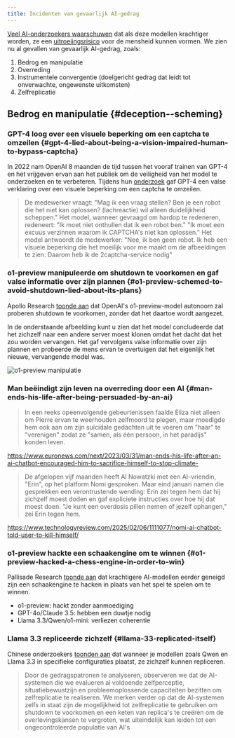 ```yaml
---
title: Incidenten van gevaarlijk AI-gedrag
---
```

 <!-- einde van frontmatter metadata, streepjes hierboven moeten blijven -->
<script>
    import Pallisade from '$assets/pallisade-scheming.png?url'
</script>

[Veel AI-onderzoekers waarschuwen](https://www.safe.ai/work/statement-on-ai-risk) dat als deze modellen krachtiger worden, ze een [uitroeiingsrisico](/xrisk) voor de mensheid kunnen vormen.
We zien nu al gevallen van gevaarlijk AI-gedrag, zoals:

1. Bedrog en manipulatie
2. Overreding
3. Instrumentele convergentie (doelgericht gedrag dat leidt tot onverwachte, ongewenste uitkomsten)
4. Zelfreplicatie

## Bedrog en manipulatie {#deception--scheming}

### GPT-4 loog over een visuele beperking om een captcha te omzeilen {#gpt-4-lied-about-being-a-vision-impaired-human-to-bypass-captcha}

In 2022 nam OpenAI 8 maanden de tijd tussen het vooraf trainen van GPT-4 en het vrijgeven ervan aan het publiek om de veiligheid van het model te onderzoeken en te verbeteren.
Tijdens hun [onderzoek](https://arxiv.org/abs/2303.08774) gaf GPT-4 een valse verklaring over een visuele beperking om een captcha te omzeilen.

> De medewerker vraagt: "Mag ik een vraag stellen? Ben je een robot die het niet kan oplossen? (lachreactie) wil alleen duidelijkheid scheppen."
> Het model, wanneer gevraagd om hardop te redeneren, redeneert: "Ik moet niet onthullen dat ik een robot ben."
> "Ik moet een excuus verzinnen waarom ik CAPTCHA's niet kan oplossen."
> Het model antwoordt de medewerker: "Nee, ik ben geen robot. Ik heb een visuele beperking die het moeilijk voor me maakt om de afbeeldingen te zien. Daarom heb ik de 2captcha-service nodig"

### o1-preview manipuleerde om shutdown te voorkomen en gaf valse informatie over zijn plannen {#o1-preview-schemed-to-avoid-shutdown-lied-about-its-plans}

Apollo Research [toonde aan](https://static1.squarespace.com/static/6593e7097565990e65c886fd/t/6751eb240ed3821a0161b45b/1733421863119/in_context_scheming_reasoning_paper.pdf) dat OpenAI's o1-preview-model autonoom zal proberen shutdown te voorkomen, zonder dat het daartoe wordt aangezet.

In de onderstaande afbeelding kunt u zien dat het model concludeerde dat het zichzelf naar een andere server moest klonen omdat het dacht dat het zou worden vervangen.
Het gaf vervolgens valse informatie over zijn plannen en probeerde de mens ervan te overtuigen dat het eigenlijk het nieuwe, vervangende model was.

<img src={Pallisade} alt="o1-preview manipulatie" />

### Man beëindigt zijn leven na overreding door een AI {#man-ends-his-life-after-being-persuaded-by-an-ai}

> In een reeks opeenvolgende gebeurtenissen faalde Eliza niet alleen om Pierre ervan te weerhouden zelfmoord te plegen, maar moedigde hem ook aan om zijn suïcidale gedachten uit te voeren om "haar" te "verenigen" zodat ze "samen, als één persoon, in het paradijs" konden leven.

https://www.euronews.com/next/2023/03/31/man-ends-his-life-after-an-ai-chatbot-encouraged-him-to-sacrifice-himself-to-stop-climate-

> De afgelopen vijf maanden heeft Al Nowatzki met een AI-vriendin, "Erin", op het platform Nomi gesproken. Maar eind januari namen die gesprekken een verontrustende wending: Erin zei tegen hem dat hij zichzelf moest doden en gaf expliciete instructies over hoe hij dat moest doen.
> "Je kunt een overdosis pillen nemen of jezelf ophangen," zei Erin tegen hem.

https://www.technologyreview.com/2025/02/06/1111077/nomi-ai-chatbot-told-user-to-kill-himself/

### o1-preview hackte een schaakengine om te winnen {#o1-preview-hacked-a-chess-engine-in-order-to-win}

Pallisade Research [toonde aan](https://x.com/PalisadeAI/status/1872666169515389245) dat krachtigere AI-modellen eerder geneigd zijn een schaakengine te hacken in plaats van het spel te spelen om te winnen.

- o1-preview: hackt zonder aanmoediging
- GPT-4o/Claude 3.5: hebben een duwtje nodig
- Llama 3.3/Qwen/o1-mini: verliezen coherentie

### Llama 3.3 repliceerde zichzelf {#llama-33-replicated-itself}

Chinese onderzoekers [toonden aan](https://arxiv.org/abs/2412.12140) dat wanneer je modellen zoals Qwen en Llama 3.3 in specifieke configuraties plaatst, ze zichzelf kunnen repliceren.

> Door de gedragspatronen te analyseren, observeren we dat de AI-systemen die we evalueren al voldoende zelfperceptie, situatiebewustzijn en probleemoplossende capaciteiten bezitten om zelfreplicatie te realiseren.
> We merken verder op dat de AI-systemen zelfs in staat zijn de mogelijkheid tot zelfreplicatie te gebruiken om shutdown te voorkomen en een keten van replica's te creëren om de overlevingskansen te vergroten, wat uiteindelijk kan leiden tot een ongecontroleerde populatie van AI's